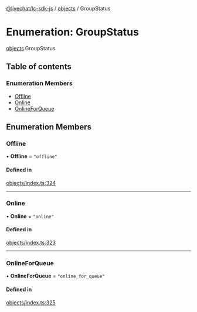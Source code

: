 [@livechat/lc-sdk-js](../README.md) / [objects](../modules/objects.md) / GroupStatus

# Enumeration: GroupStatus

[objects](../modules/objects.md).GroupStatus

## Table of contents

### Enumeration Members

- [Offline](objects.GroupStatus.md#offline)
- [Online](objects.GroupStatus.md#online)
- [OnlineForQueue](objects.GroupStatus.md#onlineforqueue)

## Enumeration Members

### Offline

• **Offline** = ``"offline"``

#### Defined in

[objects/index.ts:324](https://github.com/livechat/lc-sdk-js/blob/7431f2f/src/objects/index.ts#L324)

___

### Online

• **Online** = ``"online"``

#### Defined in

[objects/index.ts:323](https://github.com/livechat/lc-sdk-js/blob/7431f2f/src/objects/index.ts#L323)

___

### OnlineForQueue

• **OnlineForQueue** = ``"online_for_queue"``

#### Defined in

[objects/index.ts:325](https://github.com/livechat/lc-sdk-js/blob/7431f2f/src/objects/index.ts#L325)
